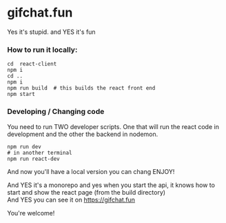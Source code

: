 # gifchat.fun

Yes it's stupid. and YES it's fun


### How to run it locally:
```
cd  react-client
npm i
cd ..
npm i
npm run build  # this builds the react front end
npm start

```

### Developing / Changing code
You need to run TWO developer scripts. One that will run the react code in development and the other the backend in nodemon.

```
npm run dev 
# in another terminal
npm run react-dev
```
And now you'll have a local version you can chang ENJOY!

And YES it's a monorepo and yes when you start the api, it knows how to start and show the react page (from the build directory) <br>
And YES you can see it on https://gifchat.fun 

You're welcome!
